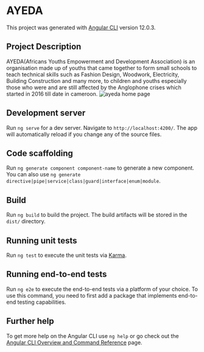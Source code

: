 # AYEDA

This project was generated with [Angular CLI](https://github.com/angular/angular-cli) version 12.0.3.

## Project Description
AYEDA(Africans Youths Empowerment and Development Association) is an organisation made up of youths that came together to form small schools to teach technical skills such as Fashion Design, Woodwork, Electricity, Building Construction and many more, to children and youths especially those who were and are still affected by the Anglophone crises which started in 2016 till date in cameroon.
![ayeda home page](https://github.com/[tawahpegy]/[AYEDA]/blob/[master]/ayeda-home.PNG?raw=true)


## Development server

Run `ng serve` for a dev server. Navigate to `http://localhost:4200/`. The app will automatically reload if you change any of the source files.

## Code scaffolding

Run `ng generate component component-name` to generate a new component. You can also use `ng generate directive|pipe|service|class|guard|interface|enum|module`.

## Build

Run `ng build` to build the project. The build artifacts will be stored in the `dist/` directory.

## Running unit tests

Run `ng test` to execute the unit tests via [Karma](https://karma-runner.github.io).

## Running end-to-end tests

Run `ng e2e` to execute the end-to-end tests via a platform of your choice. To use this command, you need to first add a package that implements end-to-end testing capabilities.

## Further help

To get more help on the Angular CLI use `ng help` or go check out the [Angular CLI Overview and Command Reference](https://angular.io/cli) page.
